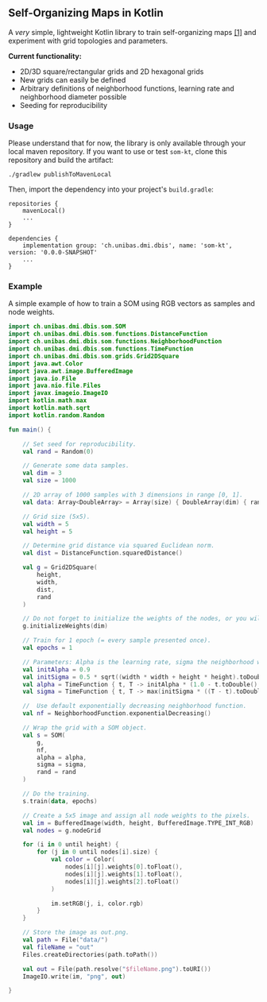 ## Self-Organizing Maps in Kotlin

A *very* simple, lightweight Kotlin library to train self-organizing
maps [[1]](https://ieeexplore.ieee.org/abstract/document/58325) and experiment with grid topologies and parameters.

**Current functionality:**

- 2D/3D square/rectangular grids and 2D hexagonal grids
- New grids can easily be defined
- Arbitrary definitions of neighborhood functions, learning rate and neighborhood diameter possible
- Seeding for reproducibility

### Usage

Please understand that for now, the library is only available through your local maven repository. If you want to use or
test `som-kt`, clone this repository and build the artifact:

```
./gradlew publishToMavenLocal
```

Then, import the dependency into your project's `build.gradle`:

```
repositories {
    mavenLocal()
    ...
}

dependencies {
    implementation group: 'ch.unibas.dmi.dbis', name: 'som-kt', version: '0.0.0-SNAPSHOT'
    ...
}
```

### Example

A simple example of how to train a SOM using RGB vectors as samples and node weights.

```kotlin
import ch.unibas.dmi.dbis.som.SOM
import ch.unibas.dmi.dbis.som.functions.DistanceFunction
import ch.unibas.dmi.dbis.som.functions.NeighborhoodFunction
import ch.unibas.dmi.dbis.som.functions.TimeFunction
import ch.unibas.dmi.dbis.som.grids.Grid2DSquare
import java.awt.Color
import java.awt.image.BufferedImage
import java.io.File
import java.nio.file.Files
import javax.imageio.ImageIO
import kotlin.math.max
import kotlin.math.sqrt
import kotlin.random.Random

fun main() {

    // Set seed for reproducibility.
    val rand = Random(0)

    // Generate some data samples.
    val dim = 3
    val size = 1000

    // 2D array of 1000 samples with 3 dimensions in range [0, 1].
    val data: Array<DoubleArray> = Array(size) { DoubleArray(dim) { rand.nextDouble() } }

    // Grid size (5x5).
    val width = 5
    val height = 5

    // Determine grid distance via squared Euclidean norm.
    val dist = DistanceFunction.squaredDistance()

    val g = Grid2DSquare(
        height,
        width,
        dist,
        rand
    )

    // Do not forget to initialize the weights of the nodes, or you will run into an exception.
    g.initializeWeights(dim)

    // Train for 1 epoch (= every sample presented once).
    val epochs = 1

    // Parameters: Alpha is the learning rate, sigma the neighborhood width.
    val initAlpha = 0.9
    val initSigma = 0.5 * sqrt((width * width + height * height).toDouble())
    val alpha = TimeFunction { t, T -> initAlpha * (1.0 - t.toDouble() / T) }
    val sigma = TimeFunction { t, T -> max(initSigma * ((T - t).toDouble() / T), 0.5) }

    //  Use default exponentially decreasing neighborhood function.
    val nf = NeighborhoodFunction.exponentialDecreasing()

    // Wrap the grid with a SOM object.
    val s = SOM(
        g,
        nf,
        alpha = alpha,
        sigma = sigma,
        rand = rand
    )

    // Do the training.
    s.train(data, epochs)

    // Create a 5x5 image and assign all node weights to the pixels.
    val im = BufferedImage(width, height, BufferedImage.TYPE_INT_RGB)
    val nodes = g.nodeGrid

    for (i in 0 until height) {
        for (j in 0 until nodes[i].size) {
            val color = Color(
                nodes[i][j].weights[0].toFloat(),
                nodes[i][j].weights[1].toFloat(),
                nodes[i][j].weights[2].toFloat()
            )

            im.setRGB(j, i, color.rgb)
        }
    }

    // Store the image as out.png.
    val path = File("data/")
    val fileName = "out"
    Files.createDirectories(path.toPath())

    val out = File(path.resolve("$fileName.png").toURI())
    ImageIO.write(im, "png", out)

}
```
